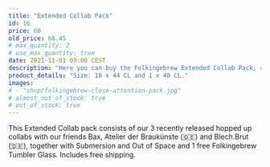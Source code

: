 ```yaml
---
title: "Extended Collab Pack"
id: 16
price: 60
old_price: 68.45
# max_quantity: 2
# use_max_quantity: true
date: 2021-11-01 09:00 CEST
description: "Here you can buy the Folkingebrew Extended Collab Pack, consists of our 3 recently released hopped up collabs with our friends Bax, Atelier der Braukünste (🇩🇪) and Blech.Brut (🇩🇪), together with Submersion and Out of Space and 1 free Folkingebrew Tumbler Glass. Includes free shipping."
product_details: "Size: 10 x 44 CL and 1 x 40 CL."
images:
# - "shop/folkingebrew-close-attention-pack.jpg"
# almost_out_of_stock: true
# out_of_stock: true
---
```


This Extended Collab pack consists of our 3 recently released hopped up collabs with our friends Bax, Atelier der Braukünste (🇩🇪) and Blech.Brut (🇩🇪), together with Submersion and Out of Space and 1 free Folkingebrew Tumbler Glass. Includes free shipping. 
